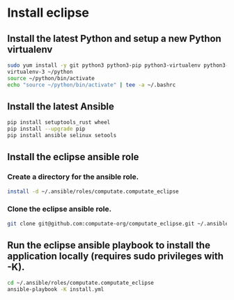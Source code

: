 # Install eclipse

## Install the latest Python and setup a new Python virtualenv

```bash
sudo yum install -y git python3 python3-pip python3-virtualenv python3-libselinux python3-libsemanage python3-policycoreutils
virtualenv-3 ~/python
source ~/python/bin/activate
echo "source ~/python/bin/activate" | tee -a ~/.bashrc
```

## Install the latest Ansible

```bash
pip install setuptools_rust wheel
pip install --upgrade pip
pip install ansible selinux setools
```

## Install the eclipse ansible role

### Create a directory for the ansible role. 

```bash
install -d ~/.ansible/roles/computate.computate_eclipse
```

### Clone the eclipse ansible role. 

```bash
git clone git@github.com:computate-org/computate_eclipse.git ~/.ansible/roles/computate.computate_eclipse
```

## Run the eclipse ansible playbook to install the application locally (requires sudo privileges with -K). 

```bash
cd ~/.ansible/roles/computate.computate_eclipse
ansible-playbook -K install.yml
```


